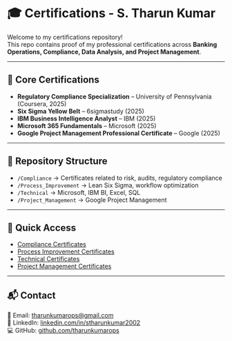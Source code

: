 # 🎓 Certifications - S. Tharun Kumar  

Welcome to my certifications repository!  
This repo contains proof of my professional certifications across **Banking Operations, Compliance, Data Analysis, and Project Management**.  

---

## 📌 Core Certifications  

- **Regulatory Compliance Specialization** – University of Pennsylvania (Coursera, 2025)  
- **Six Sigma Yellow Belt** – 6sigmastudy (2025)  
- **IBM Business Intelligence Analyst** – IBM (2025)  
- **Microsoft 365 Fundamentals** – Microsoft (2025)  
- **Google Project Management Professional Certificate** – Google (2025)  

---

## 📂 Repository Structure  

- `/Compliance` → Certificates related to risk, audits, regulatory compliance  
- `/Process_Improvement` → Lean Six Sigma, workflow optimization  
- `/Technical` → Microsoft, IBM BI, Excel, SQL  
- `/Project_Management` → Google Project Management  

---

## 🔗 Quick Access  

- [Compliance Certificates](./Compliance)  
- [Process Improvement Certificates](./Process_Improvement)  
- [Technical Certificates](./Technical)  
- [Project Management Certificates](./Project_Management)  

---

## 📬 Contact  

📧 Email: tharunkumarops@gmail.com  
🔗 LinkedIn: [linkedin.com/in/stharunkumar2002](https://linkedin.com/in/stharunkumar2002)  
💻 GitHub: [github.com/tharunkumarops](https://github.com/tharunkumarops)  
